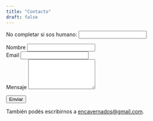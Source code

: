 ```yaml
---
title: "Contacto"
draft: false
---
```


<section class="contacto">
  <form name="contacto"
        method="POST"
        data-netlify="true"
        data-netlify-recaptcha="true"
        netlify-honeypot="bot-field"
        action="/gracias/"
        class="contacto-form">


  <input type="hidden" name="form-name" value="contacto">

  <p class="hidden">
      <label>No completar si sos humano:
        <input name="bot-field">
      </label>
    </p>

  <div class="field">
      <label for="nombre">Nombre</label>
      <input id="nombre" type="text" name="nombre" required>
    </div>

  <div class="field">
      <label for="email">Email</label>
      <input id="email" type="email" name="email" required>
    </div>

  <div class="field">
      <label for="mensaje">Mensaje</label>
      <textarea id="mensaje" name="mensaje" rows="5" required></textarea>
    </div>

  <div data-netlify-recaptcha="true" id="captcha"></div>

  <button type="submit" id="enviar-btn" class="btn">Enviar</button>
  </form>

  <p class="contacto-alt">También podés escribirnos a <a href="mailto:encavernados@gmail.com">encavernados@gmail.com</a>.</p>
</section>

<script>
document.addEventListener("DOMContentLoaded", () => {
  const form = document.querySelector('form[name="contacto"]');
  form.addEventListener("submit", (e) => {
    if (window.grecaptcha && typeof grecaptcha.getResponse === "function") {
      const response = grecaptcha.getResponse();
      if (!response) {
        e.preventDefault();
        alert("Por favor confirmá el reCAPTCHA antes de enviar el mensaje.");
      }
    }
  });
});
</script>

